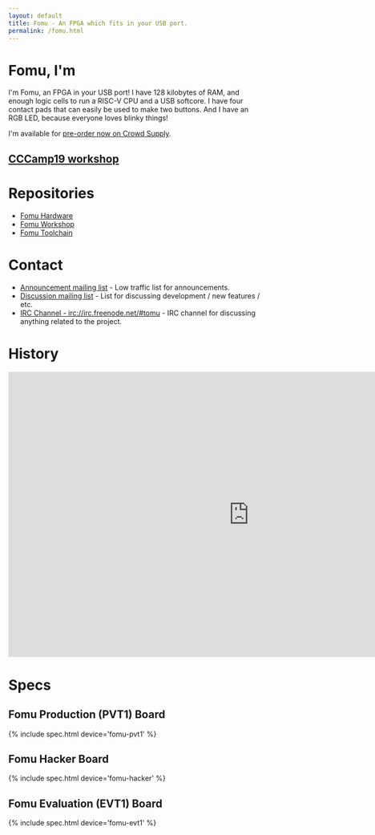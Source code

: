 ```yaml
---
layout: default
title: Fomu - An FPGA which fits in your USB port.
permalink: /fomu.html
---
```


# Fomu, I'm

I'm Fomu, an FPGA in your USB port!  I have 128 kilobytes of RAM, and enough logic cells to run a RISC-V CPU and a USB softcore.  I have four contact pads that can easily be used to make two buttons.  And I have an RGB LED, because everyone loves blinky things!

I'm available for [pre-order now on Crowd Supply](https://www.crowdsupply.com/sutajio-kosagi/fomu).

<h2><a href="https://workshop.fomu.im">CCCamp19 workshop</a></h2>

# Repositories

* [Fomu Hardware](https://github.com/im-tomu/fomu-hardware)
* [Fomu Workshop](https://github.com/im-tomu/fomu-workshop)
* [Fomu Toolchain](https://github.com/im-tomu/fomu-toolchain)

# Contact

* [Announcement mailing list](https://groups.google.com/forum/#!forum/tomu-announce/join) - Low traffic list for announcements.
* [Discussion mailing list](https://groups.google.com/forum/#!forum/tomu-discuss/join) - List for discussing development / new features / etc.
* [IRC Channel - irc://irc.freenode.net/#tomu](https://webchat.freenode.net/?channels=#tomu) - IRC channel for discussing anything related to the project.

# History

<iframe src="https://docs.google.com/presentation/d/e/2PACX-1vRiPeIvvWhA6BX0Q4NYMEbRuZSlhxvM6I2baZi7JBeXF214rE6siQQ5WeH9j40MzGoekYu9JnbAS5CR/embed?start=true&loop=true&delayms=3000" frameborder="0" width="960" height="569" allowfullscreen="true" mozallowfullscreen="true" webkitallowfullscreen="true"></iframe>

# Specs

## Fomu Production (PVT1) Board

{% include spec.html device='fomu-pvt1' %}

## Fomu Hacker Board

{% include spec.html device='fomu-hacker' %}

## Fomu Evaluation (EVT1) Board

{% include spec.html device='fomu-evt1' %}
